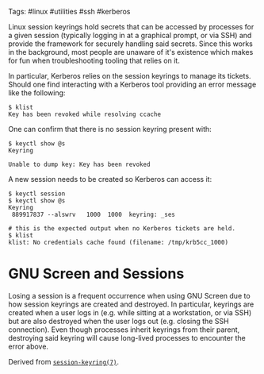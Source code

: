 Tags: #linux #utilities #ssh #kerberos

Linux session keyrings hold secrets that can be accessed by processes for a given session (typically logging in at a graphical prompt, or via SSH) and provide the framework for securely handling said secrets.  Since this works in the background, most people are unaware of it's existence which makes for fun when troubleshooting tooling that relies on it.

In particular, Kerberos relies on the session keyrings to manage its tickets.  Should one find interacting with a Kerberos tool providing an error message like the following:

```shell
$ klist
Key has been revoked while resolving ccache
```

One can confirm that there is no session keyring present with:
```shell
$ keyctl show @s
Keyring

Unable to dump key: Key has been revoked
```

A new session needs to be created so Kerberos can access it:

```shell
$ keyctl session
$ keyctl show @s
Keyring
 889917837 --alswrv   1000  1000  keyring: _ses

# this is the expected output when no Kerberos tickets are held.
$ klist
klist: No credentials cache found (filename: /tmp/krb5cc_1000)
```

# GNU Screen and Sessions
Losing a session is a frequent occurrence when using GNU Screen due to how session keyrings are created and destroyed.  In particular, keyrings are created when a user logs in (e.g. while sitting at a workstation, or via SSH) but are also destroyed when the user logs out (e.g. closing the SSH connection).  Even though processes inherit keyrings from their parent, destroying said keyring will cause long-lived processes to encounter the error above.

Derived from [`session-keyring(7)`](https://www.man7.org/linux/man-pages/man7/session-keyring.7.html).